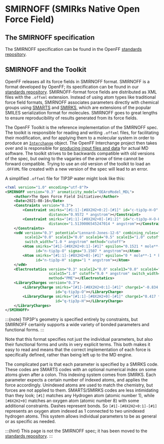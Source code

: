 # SMIRNOFF (SMIRks Native Open Force Field)

## The SMIRNOFF specification

The SMIRNOFF specification can be found in the OpenFF [standards repository].

## SMIRNOFF and the Toolkit

OpenFF releases all its force fields in SMIRNOFF format. SMIRNOFF is a format
developed by OpenFF; its specification can be found in our
[standards repository]. SMIRNOFF-format force fields are distributed as XML
files with the `.offxml` extension. Instead of using atom types like
traditional force field formats, SMIRNOFF associates parameters directly with
chemical groups using [SMARTS] and [SMIRKS], which are extensions of the
popular SMILES serialization format for molecules. SMIRNOFF goes to great
lengths to ensure reproducibility of results generated from its force fields.

The OpenFF Toolkit is the reference implementation of the SMIRNOFF spec. The
toolkit is responsible for reading and writing `.offxml` files, for
facilitating their modification, and for applying them to a molecular system in
order to produce an [`Interchange`] object. The OpenFF Interchange project then
takes over and is responsible for [producing input files and data] for actual
MD software. The toolkit strives to be backwards compatible with old versions
of the spec, but owing to the vagaries of the arrow of time cannot be forward
compatible. Trying to use an old version of the toolkit to load an `.OFFXML`
file created with a new version of the spec will lead to an error.

A simplified `.offxml` file for TIP3P water might look like this:

```xml
<?xml version="1.0" encoding="utf-8"?>
<SMIRNOFF version="0.3" aromaticity_model="OEAroModel_MDL">
    <Author>The Open Force Field Initiative</Author>
    <Date>2021-08-16</Date>
    <Constraints version="0.3">
        <Constraint smirks="[#1:1]-[#8X2H2+0:2]-[#1]" id="c-tip3p-H-O" 
                    distance="0.9572 * angstrom"></Constraint>
        <Constraint smirks="[#1:1]-[#8X2H2+0]-[#1:2]" id="c-tip3p-H-O-H" 
                    distance="1.5139006545247014 * angstrom"></Constraint>
    </Constraints>
    <vdW version="0.3" potential="Lennard-Jones-12-6" combining_rules="Lorentz-Berthelot" 
         scale12="0.0" scale13="0.0" scale14="0.5" scale15="1.0" cutoff="9.0 * angstrom" 
         switch_width="1.0 * angstrom" method="cutoff">
        <Atom smirks="[#1]-[#8X2H2+0:1]-[#1]" epsilon="0.1521 * mole**-1 * kilocalorie" 
              id="n-tip3p-O" sigma="3.1507 * angstrom"></Atom>
        <Atom smirks="[#1:1]-[#8X2H2+0]-[#1]" epsilon="0 * mole**-1 * kilocalorie" 
              id="n-tip3p-H" sigma="1 * angstrom"></Atom>
    </vdW>
    <Electrostatics version="0.3" scale12="0.0" scale13="0.0" scale14="0.8333333333" 
                    scale15="1.0" cutoff="9.0 * angstrom" switch_width="0.0 * angstrom" 
                    method="PME"></Electrostatics>
    <LibraryCharges version="0.3">
        <LibraryCharge smirks="[#1]-[#8X2H2+0:1]-[#1]" charge1="-0.834 * elementary_charge" 
                       id="q-tip3p-O"></LibraryCharge>
        <LibraryCharge smirks="[#1:1]-[#8X2H2+0]-[#1]" charge1="0.417 * elementary_charge" 
                       id="q-tip3p-H"></LibraryCharge>
    </LibraryCharges>
</SMIRNOFF>
```

:::{note} TIP3P's geometry is specified entirely by constraints, but SMIRNOFF
   certainly supports a wide variety of bonded parameters and functional
   forms.
:::

Note that this format specifies not just the individual parameters, but also their
functional forms and units in very explicit terms. This both makes it easy to read
and means that the correct implementation of each force is specifically defined,
rather than being left up to the MD engine.

The complicated part is that each parameter is specified by a SMIRKS code. These
codes are SMARTS codes with an optional numerical index on some atoms given
after a colon. This indexing system comes from SMIRKS. Each parameter expects a
certain number of indexed atoms, and applies the force accordingly. Unindexed
atoms are used to match the chemistry, but forces are not applied to them.
SMARTS/SMIRKS codes are less intimidating than they look; `[#1]` matches any
Hydrogen atom (atomic number 1), while `[#8X2H2+0]` matches an oxygen atom
(atomic number 8) with some additional constraints. Dashes represent bonds. So
`[#1]-[#8X2H2+0:1]-[#1]` represents an oxygen atom indexed as 1 connected to
two unindexed hydrogen atoms. This system allows individual parameters to be as
general or as specific as needed.

[SMARTS]: https://www.daylight.com/dayhtml/doc/theory/theory.smarts.html
[SMIRKS]: https://www.daylight.com/dayhtml/doc/theory/theory.smirks.html
[standards repository]: https://openforcefield.github.io/standards/standards/smirnoff/
[`Interchange`]: openff.interchange.Interchange
[producing input files and data]: openff.interchange:using/output

:::{hint} 
This page is not the SMIRNOFF spec; it has been moved to the
[standards repository].
:::